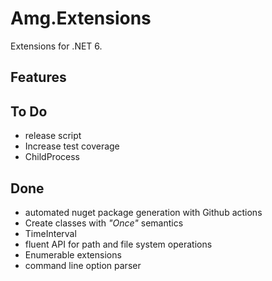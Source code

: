 # Amg.Extensions

Extensions for .NET 6.

## Features

## To Do

* release script
* Increase test coverage
* ChildProcess

## Done

* automated nuget package generation with Github actions
* Create classes with *"Once"* semantics
* TimeInterval
* fluent API for path and file system operations
* Enumerable extensions
* command line option parser
